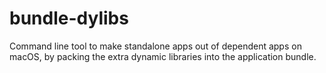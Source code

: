 # bundle-dylibs
Command line tool to make standalone apps out of dependent apps on macOS, by packing the extra dynamic libraries into the application bundle.
